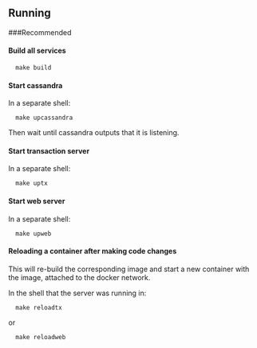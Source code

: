## Running

###Recommended
#### Build all services
```
  make build
```

#### Start cassandra
In a separate shell:
```
  make upcassandra
```
Then wait until cassandra outputs that it is listening.
#### Start transaction server
In a separate shell:
```
  make uptx
```
#### Start web server
In a separate shell:
```
  make upweb
```

#### Reloading a container after making code changes
This will re-build the corresponding image and start a new container with the image, attached to the docker network.

In the shell that the server was running in:
```
  make reloadtx
```
or
```
  make reloadweb
```

